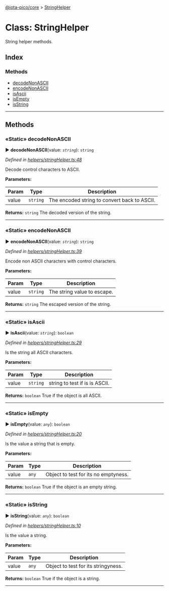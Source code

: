 [@iota-pico/core](../README.md) > [StringHelper](../classes/stringhelper.md)



# Class: StringHelper


String helper methods.

## Index

### Methods

* [decodeNonASCII](stringhelper.md#decodenonascii)
* [encodeNonASCII](stringhelper.md#encodenonascii)
* [isAscii](stringhelper.md#isascii)
* [isEmpty](stringhelper.md#isempty)
* [isString](stringhelper.md#isstring)



---
## Methods
<a id="decodenonascii"></a>

### «Static» decodeNonASCII

► **decodeNonASCII**(value: *`string`*): `string`



*Defined in [helpers/stringHelper.ts:48](https://github.com/iotaeco/iota-pico-core/blob/e3b356e/src/helpers/stringHelper.ts#L48)*



Decode control characters to ASCII.


**Parameters:**

| Param | Type | Description |
| ------ | ------ | ------ |
| value | `string`   |  The encoded string to convert back to ASCII. |





**Returns:** `string`
The decoded version of the string.






___

<a id="encodenonascii"></a>

### «Static» encodeNonASCII

► **encodeNonASCII**(value: *`string`*): `string`



*Defined in [helpers/stringHelper.ts:39](https://github.com/iotaeco/iota-pico-core/blob/e3b356e/src/helpers/stringHelper.ts#L39)*



Encode non ASCII characters with control characters.


**Parameters:**

| Param | Type | Description |
| ------ | ------ | ------ |
| value | `string`   |  The string value to escape. |





**Returns:** `string`
The escaped version of the string.






___

<a id="isascii"></a>

### «Static» isAscii

► **isAscii**(value: *`string`*): `boolean`



*Defined in [helpers/stringHelper.ts:29](https://github.com/iotaeco/iota-pico-core/blob/e3b356e/src/helpers/stringHelper.ts#L29)*



Is the string all ASCII characters.


**Parameters:**

| Param | Type | Description |
| ------ | ------ | ------ |
| value | `string`   |  string to test if is is ASCII. |





**Returns:** `boolean`
True if the object is all ASCII.






___

<a id="isempty"></a>

### «Static» isEmpty

► **isEmpty**(value: *`any`*): `boolean`



*Defined in [helpers/stringHelper.ts:20](https://github.com/iotaeco/iota-pico-core/blob/e3b356e/src/helpers/stringHelper.ts#L20)*



Is the value a string that is empty.


**Parameters:**

| Param | Type | Description |
| ------ | ------ | ------ |
| value | `any`   |  Object to test for its no emptyness. |





**Returns:** `boolean`
True if the object is an empty string.






___

<a id="isstring"></a>

### «Static» isString

► **isString**(value: *`any`*): `boolean`



*Defined in [helpers/stringHelper.ts:10](https://github.com/iotaeco/iota-pico-core/blob/e3b356e/src/helpers/stringHelper.ts#L10)*



Is the value a string.


**Parameters:**

| Param | Type | Description |
| ------ | ------ | ------ |
| value | `any`   |  Object to test for its stringyness. |





**Returns:** `boolean`
True if the object is a string.






___


